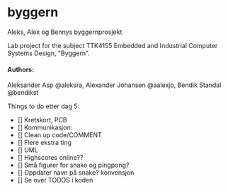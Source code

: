 ﻿# byggern
Aleks, Alex og Bennys byggernprosjekt

Lab project for the subject TTK4155 Embedded and Industrial Computer Systems Design, "Byggern".
#### Authors:
Aleksander Asp @aleksra, Alexander Johansen @aalexjo, Bendik Standal @bendikst


Things to do etter dag 5:
   

- [] Kretskort, PCB
- [] Kommunikasjon: 
- [] Clean up code/COMMENT
- [] Flere ekstra ting
- [] UML
- [] Highscores online?? 
- [] Små figurer for snake og pingpong?
- [] Oppdater navn på snake? konvensjon
- [] Se over TODOS i koden
